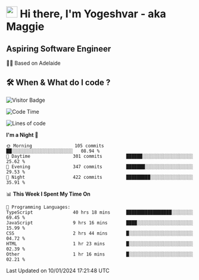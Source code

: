 <h1><img src="https://emojis.slackmojis.com/emojis/images/1531849430/4246/blob-sunglasses.gif?1531849430" width="30"/> Hi there, I'm Yogeshvar - aka Maggie</h1>

## Aspiring Software Engineer
🏂🏻  Based on Adelaide 

## 🛠 When & What do I code ?  

![Visitor Badge](https://visitor-badge.feriirawann.repl.co?username=yogeshvar&repo=yogeshvar&label=Visitors&style=plastic&color=%23457BFF&contentType=svg)

<!--START_SECTION:waka-->
![Code Time](http://img.shields.io/badge/Code%20Time-2%2C549%20hrs%2011%20mins-blue)

![Lines of code](https://img.shields.io/badge/From%20Hello%20World%20I%27ve%20Written-4.0%20million%20lines%20of%20code-blue)

**I'm a Night 🦉** 

```text
🌞 Morning                105 commits         ██░░░░░░░░░░░░░░░░░░░░░░░   08.94 % 
🌆 Daytime                301 commits         ██████░░░░░░░░░░░░░░░░░░░   25.62 % 
🌃 Evening                347 commits         ███████░░░░░░░░░░░░░░░░░░   29.53 % 
🌙 Night                  422 commits         █████████░░░░░░░░░░░░░░░░   35.91 % 
```


📊 **This Week I Spent My Time On** 

```text
💬 Programming Languages: 
TypeScript               40 hrs 18 mins      █████████████████░░░░░░░░   69.45 % 
JavaScript               9 hrs 16 mins       ████░░░░░░░░░░░░░░░░░░░░░   15.99 % 
CSS                      2 hrs 44 mins       █░░░░░░░░░░░░░░░░░░░░░░░░   04.72 % 
HTML                     1 hr 23 mins        █░░░░░░░░░░░░░░░░░░░░░░░░   02.39 % 
Other                    1 hr 16 mins        █░░░░░░░░░░░░░░░░░░░░░░░░   02.21 % 
```


 Last Updated on 10/01/2024 17:21:48 UTC
<!--END_SECTION:waka-->
